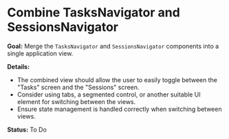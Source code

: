 # Combine TasksNavigator and SessionsNavigator

**Goal:** Merge the `TasksNavigator` and `SessionsNavigator` components into a single application view.

**Details:**
- The combined view should allow the user to easily toggle between the "Tasks" screen and the "Sessions" screen.
- Consider using tabs, a segmented control, or another suitable UI element for switching between the views.
- Ensure state management is handled correctly when switching between views.

**Status:** To Do
